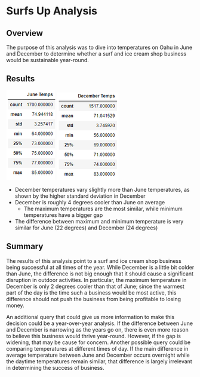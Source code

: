 # Surfs Up Analysis

## Overview

The purpose of this analysis was to dive into temperatures on Oahu in June and December to determine whether a surf and ice cream shop business would be sustainable year-round.

## Results

![image1](resources/June.png) ![image2](resources/December.png)

- December temperatures vary slightly more than June temperatures, as shown by the higher standard deviation in December
- December is roughly 4 degrees cooler than June on average
  - The maximum temperatures are the most similar, while minimum temperatures have a bigger gap
- The difference between maximum and minimum temperature is very similar for June (22 degrees) and December (24 degrees)

## Summary

The results of this analysis point to a surf and ice cream shop business being successful at all times of the year. While December is a little bit colder than June, the difference is not big enough that it should cause a significant disruption in outdoor activities. In particular, the maximum temperature in December is only 2 degrees cooler than that of June; since the warmest part of the day is the time such a business would be most active, this difference should not push the business from being profitable to losing money.

An additional query that could give us more information to make this decision could be a year-over-year analysis. If the difference between June and December is narrowing as the years go on, there is even more reason to believe this business would thrive year-round. However, if the gap is widening, that may be cause for concern. Another possible query could be comparing temperatures at different times of day. If the main difference in average temperature between June and December occurs overnight while the daytime temperatures remain similar, that difference is largely irrelevant in determining the success of business.
